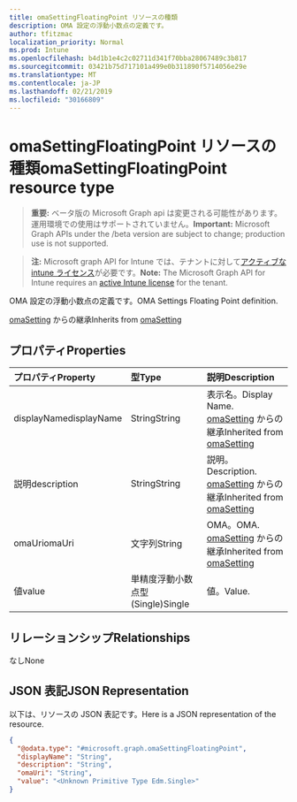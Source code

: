 ```yaml
---
title: omaSettingFloatingPoint リソースの種類
description: OMA 設定の浮動小数点の定義です。
author: tfitzmac
localization_priority: Normal
ms.prod: Intune
ms.openlocfilehash: b4d1b1e4c2c02711d341f70bba28067489c3b817
ms.sourcegitcommit: 03421b75d717101a499e0b311890f5714056e29e
ms.translationtype: MT
ms.contentlocale: ja-JP
ms.lasthandoff: 02/21/2019
ms.locfileid: "30166809"
---
```

# <a name="omasettingfloatingpoint-resource-type"></a><span data-ttu-id="a6cd0-103">omaSettingFloatingPoint リソースの種類</span><span class="sxs-lookup"><span data-stu-id="a6cd0-103">omaSettingFloatingPoint resource type</span></span>

> <span data-ttu-id="a6cd0-104">**重要:** ベータ版の Microsoft Graph api は変更される可能性があります。運用環境での使用はサポートされていません。</span><span class="sxs-lookup"><span data-stu-id="a6cd0-104">**Important:** Microsoft Graph APIs under the /beta version are subject to change; production use is not supported.</span></span>

> <span data-ttu-id="a6cd0-105">**注:** Microsoft graph API for Intune では、テナントに対して[アクティブな intune ライセンス](https://go.microsoft.com/fwlink/?linkid=839381)が必要です。</span><span class="sxs-lookup"><span data-stu-id="a6cd0-105">**Note:** The Microsoft Graph API for Intune requires an [active Intune license](https://go.microsoft.com/fwlink/?linkid=839381) for the tenant.</span></span>

<span data-ttu-id="a6cd0-106">OMA 設定の浮動小数点の定義です。</span><span class="sxs-lookup"><span data-stu-id="a6cd0-106">OMA Settings Floating Point definition.</span></span>


<span data-ttu-id="a6cd0-107">[omaSetting](../resources/intune-deviceconfig-omasetting.md) からの継承</span><span class="sxs-lookup"><span data-stu-id="a6cd0-107">Inherits from [omaSetting](../resources/intune-deviceconfig-omasetting.md)</span></span>

## <a name="properties"></a><span data-ttu-id="a6cd0-108">プロパティ</span><span class="sxs-lookup"><span data-stu-id="a6cd0-108">Properties</span></span>
|<span data-ttu-id="a6cd0-109">プロパティ</span><span class="sxs-lookup"><span data-stu-id="a6cd0-109">Property</span></span>|<span data-ttu-id="a6cd0-110">型</span><span class="sxs-lookup"><span data-stu-id="a6cd0-110">Type</span></span>|<span data-ttu-id="a6cd0-111">説明</span><span class="sxs-lookup"><span data-stu-id="a6cd0-111">Description</span></span>|
|:---|:---|:---|
|<span data-ttu-id="a6cd0-112">displayName</span><span class="sxs-lookup"><span data-stu-id="a6cd0-112">displayName</span></span>|<span data-ttu-id="a6cd0-113">String</span><span class="sxs-lookup"><span data-stu-id="a6cd0-113">String</span></span>|<span data-ttu-id="a6cd0-114">表示名。</span><span class="sxs-lookup"><span data-stu-id="a6cd0-114">Display Name.</span></span> <span data-ttu-id="a6cd0-115">[omaSetting](../resources/intune-deviceconfig-omasetting.md) からの継承</span><span class="sxs-lookup"><span data-stu-id="a6cd0-115">Inherited from [omaSetting](../resources/intune-deviceconfig-omasetting.md)</span></span>|
|<span data-ttu-id="a6cd0-116">説明</span><span class="sxs-lookup"><span data-stu-id="a6cd0-116">description</span></span>|<span data-ttu-id="a6cd0-117">String</span><span class="sxs-lookup"><span data-stu-id="a6cd0-117">String</span></span>|<span data-ttu-id="a6cd0-118">説明。</span><span class="sxs-lookup"><span data-stu-id="a6cd0-118">Description.</span></span> <span data-ttu-id="a6cd0-119">[omaSetting](../resources/intune-deviceconfig-omasetting.md) からの継承</span><span class="sxs-lookup"><span data-stu-id="a6cd0-119">Inherited from [omaSetting](../resources/intune-deviceconfig-omasetting.md)</span></span>|
|<span data-ttu-id="a6cd0-120">omaUri</span><span class="sxs-lookup"><span data-stu-id="a6cd0-120">omaUri</span></span>|<span data-ttu-id="a6cd0-121">文字列</span><span class="sxs-lookup"><span data-stu-id="a6cd0-121">String</span></span>|<span data-ttu-id="a6cd0-122">OMA。</span><span class="sxs-lookup"><span data-stu-id="a6cd0-122">OMA.</span></span> <span data-ttu-id="a6cd0-123">[omaSetting](../resources/intune-deviceconfig-omasetting.md) からの継承</span><span class="sxs-lookup"><span data-stu-id="a6cd0-123">Inherited from [omaSetting](../resources/intune-deviceconfig-omasetting.md)</span></span>|
|<span data-ttu-id="a6cd0-124">値</span><span class="sxs-lookup"><span data-stu-id="a6cd0-124">value</span></span>|<span data-ttu-id="a6cd0-125">単精度浮動小数点型 (Single)</span><span class="sxs-lookup"><span data-stu-id="a6cd0-125">Single</span></span>|<span data-ttu-id="a6cd0-126">値。</span><span class="sxs-lookup"><span data-stu-id="a6cd0-126">Value.</span></span>|

## <a name="relationships"></a><span data-ttu-id="a6cd0-127">リレーションシップ</span><span class="sxs-lookup"><span data-stu-id="a6cd0-127">Relationships</span></span>
<span data-ttu-id="a6cd0-128">なし</span><span class="sxs-lookup"><span data-stu-id="a6cd0-128">None</span></span>

## <a name="json-representation"></a><span data-ttu-id="a6cd0-129">JSON 表記</span><span class="sxs-lookup"><span data-stu-id="a6cd0-129">JSON Representation</span></span>
<span data-ttu-id="a6cd0-130">以下は、リソースの JSON 表記です。</span><span class="sxs-lookup"><span data-stu-id="a6cd0-130">Here is a JSON representation of the resource.</span></span>
<!-- {
  "blockType": "resource",
  "@odata.type": "microsoft.graph.omaSettingFloatingPoint"
}
-->
``` json
{
  "@odata.type": "#microsoft.graph.omaSettingFloatingPoint",
  "displayName": "String",
  "description": "String",
  "omaUri": "String",
  "value": "<Unknown Primitive Type Edm.Single>"
}
```




